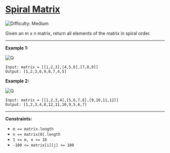 # [Spiral Matrix](https://leetcode.com/problems/spiral-matrix/description/)
![Difficulty: Medium](https://img.shields.io/badge/Difficulty-Medium-brightgreen)

Given an m x n matrix, return all elements of the matrix in spiral order.

---
**Example 1:**

![Q](https://assets.leetcode.com/uploads/2020/11/13/spiral1.jpg)

```
Input: matrix = [[1,2,3],[4,5,6],[7,8,9]]
Output: [1,2,3,6,9,8,7,4,5]

```

**Example 2:**

![Q](https://assets.leetcode.com/uploads/2020/11/13/spiral.jpg)


```
Input: matrix = [[1,2,3,4],[5,6,7,8],[9,10,11,12]]
Output: [1,2,3,4,8,12,11,10,9,5,6,7]

```
---

**Constraints:**

- `m == matrix.length`
- `n == matrix[0].length`
- `1 <= m, n <= 10`
- `-100 <= matrix[i][j] <= 100`